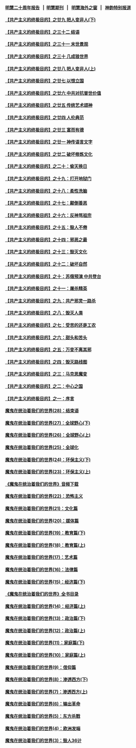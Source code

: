 #### [明慧二十周年报告](https://github.com/gfw-breaker/mh-reports/blob/master/README.md?t=07222040) &nbsp;&nbsp;|&nbsp;&nbsp;[明慧期刊](https://github.com/gfw-breaker/mh-qikan) &nbsp;&nbsp;|&nbsp;&nbsp; [明慧海外之窗](https://github.com/gfw-breaker/mh-news/blob/master/README.md?t=07222040) &nbsp;&nbsp;|&nbsp;&nbsp; [神韵特别报道](https://github.com/gfw-breaker/mh-news/blob/master/shenyun.md?t=07222040) 

#### [【共产主义的终极目的】之廿九 把人变非人(下)](../pages/nsc422/n11344140.md?t=07222040) 

#### [【共产主义的终极目的】之三十二 结语](../pages/nsc422/n11360535.md?t=07222040) 

#### [【共产主义的终极目的】之三十一 末世景观](../pages/nsc422/n11351129.md?t=07222040) 

#### [【共产主义的终极目的】之三十 几成狼世界](../pages/nsc422/n11348280.md?t=07222040) 

#### [【共产主义的终极目的】之廿八 把人变非人(上)](../pages/nsc422/n11340492.md?t=07222040) 

#### [【共产主义的终极目的】之廿七 以恨立国](../pages/nsc422/n11336944.md?t=07222040) 

#### [【共产主义的终极目的】之廿六 中共对抗普世价值](../pages/nsc422/n11324785.md?t=07222040) 

#### [【共产主义的终极目的】之廿五 传统艺术颂神](../pages/nsc422/n11296396.md?t=07222040) 

#### [【共产主义的终极目的】之廿四 人伦典范](../pages/nsc422/n11296397.md?t=07222040) 

#### [【共产主义的终极目的】之廿三 富而有德](../pages/nsc422/n11283598.md?t=07222040) 

#### [【共产主义的终极目的】之廿一 神传语言文字](../pages/nsc422/n11263265.md?t=07222040) 

#### [【共产主义的终极目的】之廿二 破坏修炼文化](../pages/nsc422/n11245728.md?t=07222040) 

#### [【共产主义的终极目的】之二十：偷天换日](../pages/nsc422/n11238846.md?t=07222040) 

#### [【共产主义的终极目的】之十九：打开地狱门](../pages/nsc422/n11206376.md?t=07222040) 

#### [【共产主义的终极目的】之十八：柔性洗脑](../pages/nsc422/n11199994.md?t=07222040) 

#### [【共产主义的终极目的】之十七：颠倒善恶](../pages/nsc422/n11179782.md?t=07222040) 

#### [【共产主义的终极目的】之十六：反神骂祖宗](../pages/nsc422/n11166798.md?t=07222040) 

#### [【共产主义的终极目的】之十五：毁人不倦](../pages/nsc422/n11166792.md?t=07222040) 

#### [【共产主义的终极目的】之十四：邪恶之最](../pages/nsc422/n11150249.md?t=07222040) 

#### [【共产主义的终极目的】之十三：毁灭文化](../pages/nsc422/n11135227.md?t=07222040) 

#### [【共产主义的终极目的】之十二：破坏自然](../pages/nsc422/n11135214.md?t=07222040) 

#### [【共产主义的终极目的】之十：苏俄预演 中共登台](../pages/nsc422/n11118424.md?t=07222040) 

#### [【共产主义的终极目的】之十一：屠杀精英](../pages/nsc422/n11118442.md?t=07222040) 

#### [【共产主义的终极目的】之九：共产邪灵一路杀](../pages/nsc422/n11114139.md?t=07222040) 

#### [【共产主义的终极目的】之八：毁灭人类](../pages/nsc422/n11108503.md?t=07222040) 

#### [【共产主义的终极目的】之七：受苦的还是工农](../pages/nsc422/n11101809.md?t=07222040) 

#### [【共产主义的终极目的】之六：甜头和苦头](../pages/nsc422/n11096971.md?t=07222040) 

#### [【共产主义的终极目的】之五：万变不离其邪](../pages/nsc422/n11091285.md?t=07222040) 

#### [【共产主义的终极目的】之四：毁灭路线图](../pages/nsc422/n11086284.md?t=07222040) 

#### [【共产主义的终极目的】之三：马克思魔变](../pages/nsc422/n11061941.md?t=07222040) 

#### [【共产主义的终极目的】之二：中心之国](../pages/nsc422/n11047728.md?t=07222040) 

#### [【共产主义的终极目的】之一：序言](../pages/nsc422/n11086077.md?t=07222040) 

#### [魔鬼在统治着我们的世界(28)：结束语](../pages/nsc422/n10936246.md?t=07222040) 

#### [魔鬼在统治着我们的世界(27)：全球野心(下)](../pages/nsc422/n10928319.md?t=07222040) 

#### [魔鬼在统治着我们的世界(26)：全球野心(上)](../pages/nsc422/n10900318.md?t=07222040) 

#### [魔鬼在统治着我们的世界(25)：全球化](../pages/nsc422/n10788205.md?t=07222040) 

#### [魔鬼在统治着我们的世界(24)：环保主义(下)](../pages/nsc422/n10695307.md?t=07222040) 

#### [魔鬼在统治着我们的世界(23)：环保主义(上)](../pages/nsc422/n10688613.md?t=07222040) 

#### [《魔鬼在统治着我们的世界》音频下载](../pages/nsc422/n10635553.md?t=07222040) 

#### [魔鬼在统治着我们的世界(22)：恐怖主义](../pages/nsc422/n10614727.md?t=07222040) 

#### [魔鬼在统治着我们的世界(21)：文化篇](../pages/nsc422/n10597706.md?t=07222040) 

#### [魔鬼在统治着我们的世界(20)：媒体篇](../pages/nsc422/n10586579.md?t=07222040) 

#### [魔鬼在统治着我们的世界(19)：教育篇(下)](../pages/nsc422/n10564808.md?t=07222040) 

#### [魔鬼在统治着我们的世界(18)：教育篇(上)](../pages/nsc422/n10526970.md?t=07222040) 

#### [魔鬼在统治着我们的世界(17)：艺术篇](../pages/nsc422/n10499093.md?t=07222040) 

#### [魔鬼在统治着我们的世界(16)：法律篇](../pages/nsc422/n10485969.md?t=07222040) 

#### [魔鬼在统治着我们的世界(15)：经济篇(下)](../pages/nsc422/n10469975.md?t=07222040) 

#### [《魔鬼在统治着我们的世界》全书目录](../pages/nsc422/n10464261.md?t=07222040) 

#### [魔鬼在统治着我们的世界(14)：经济篇(上)](../pages/nsc422/n10457370.md?t=07222040) 

#### [魔鬼在统治着我们的世界(13)：政治篇(下)](../pages/nsc422/n10448270.md?t=07222040) 

#### [魔鬼在统治着我们的世界(12)：政治篇(上)](../pages/nsc422/n10444576.md?t=07222040) 

#### [魔鬼在统治着我们的世界(11)：家庭篇(下)](../pages/nsc422/n10440961.md?t=07222040) 

#### [魔鬼在统治着我们的世界(10)：家庭篇(上)](../pages/nsc422/n10435448.md?t=07222040) 

#### [魔鬼在统治着我们的世界(9)：信仰篇](../pages/nsc422/n10432159.md?t=07222040) 

#### [魔鬼在统治着我们的世界(8)：渗透西方(下)](../pages/nsc422/n10429603.md?t=07222040) 

#### [魔鬼在统治着我们的世界(7)：渗透西方(上)](../pages/nsc422/n10426013.md?t=07222040) 

#### [魔鬼在统治着我们的世界(6)：输出革命](../pages/nsc422/n10421536.md?t=07222040) 

#### [魔鬼在统治着我们的世界(5)：东方杀戮](../pages/nsc422/n10417707.md?t=07222040) 

#### [魔鬼在统治着我们的世界(4)：欧洲发端](../pages/nsc422/n10414890.md?t=07222040) 

#### [魔鬼在统治着我们的世界(3)：毁人36计](../pages/nsc422/n10411583.md?t=07222040) 


